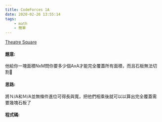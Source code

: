 ```yaml
---
title: CodeForces 1A
date: 2020-02-26 13:55:14
tags:
    - math
    - 簡單
---
```

[Theatre Square](https://codeforces.com/contest/1/problem/A)


#### 題意:
他給你一塊面積NxM問你要多少個AxA才能完全覆蓋所有面積，而且石板無法切割
<!-- more -->
#### 思路:
將Ｎ/A和Ｍ/A並無條件進位可得長與寬，把他們相乘後就可以以算出完全覆蓋需要幾塊石板了

#### 程式碼:
<script src="https://gist.github.com/Daviswww/ac6b4d9fb4e730033bbee2a1bf8827b1.js"></script>